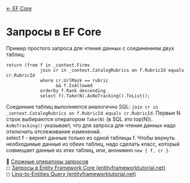 [← EF Core](/README.md)  

# Запросы в EF Core  
Пример простого запроса для чтения данных с соединением двух таблиц: 
```
return (from f in _context.Firms
             join cr in _context.CatalogRubrics on f.RubricId equals cr.RubricId
             where cr.UrlMask == rubric
                   && f.IsAllowed
             orderby f.Rank descending
             select f).Take(N).AsNoTracking().ToList();
```
Соединние таблиц выполняется аналогично SQL: `join cr in _context.CatalogRubrics on f.RubricId equals cr.RubricId`. Первые N строк выбираются оператором `Take(N)` (в SQL это top(N)). `AsNoTracking()` указывает, что для запроса для чтения данных надо отключить отслеживание изменений.  
select f - вернет данные только из одной таблицы f. Чтобы вернуть необходимые данные из обеих таблиц, надо сделать класс, который совмещает данные из этих таблиц, или, анонимно `new { f, cr }`.

📘 [Сложные операторы запросов](https://docs.microsoft.com/ru-ru/ef/core/querying/complex-query-operators)  
◻ [Запросы в Entity Framework Core (entityframeworktutorial.net)](https://www.entityframeworktutorial.net/efcore/querying-in-ef-core.aspx)   
◻ [Linq-to-Entities Query (entityframeworktutorial.net)](https://www.entityframeworktutorial.net/querying-entity-graph-in-entity-framework.aspx)  
